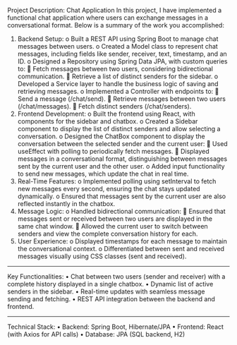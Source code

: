 

 
 
Project Description: Chat Application
In this project, I have implemented a functional chat application where users can exchange messages in a conversational format. Below is a summary of the work you accomplished:
1.	Backend Setup:
o	Built a REST API using Spring Boot to manage chat messages between users.
o	Created a Model class to represent chat messages, including fields like sender, receiver, text, timestamp, and an ID.
o	Designed a Repository using Spring Data JPA, with custom queries to:
	Fetch messages between two users, considering bidirectional communication.
	Retrieve a list of distinct senders for the sidebar.
o	Developed a Service layer to handle the business logic of saving and retrieving messages.
o	Implemented a Controller with endpoints to:
	Send a message (/chat/send).
	Retrieve messages between two users (/chat/messages).
	Fetch distinct senders (/chat/senders).
2.	Frontend Development:
o	Built the frontend using React, with components for the sidebar and chatbox.
o	Created a Sidebar component to display the list of distinct senders and allow selecting a conversation.
o	Designed the ChatBox component to display the conversation between the selected sender and the current user:
	Used useEffect with polling to periodically fetch messages.
	Displayed messages in a conversational format, distinguishing between messages sent by the current user and the other user.
o	Added input functionality to send new messages, which update the chat in real time.
3.	Real-Time Features:
o	Implemented polling using setInterval to fetch new messages every second, ensuring the chat stays updated dynamically.
o	Ensured that messages sent by the current user are also reflected instantly in the chatbox.
4.	Message Logic:
o	Handled bidirectional communication:
	Ensured that messages sent or received between two users are displayed in the same chat window.
	Allowed the current user to switch between senders and view the complete conversation history for each.
5.	User Experience:
o	Displayed timestamps for each message to maintain the conversational context.
o	Differentiated between sent and received messages visually using CSS classes (sent and received).
________________________________________
Key Functionalities:
•	Chat between two users (sender and receiver) with a complete history displayed in a single chatbox.
•	Dynamic list of active senders in the sidebar.
•	Real-time updates with seamless message sending and fetching.
•	REST API integration between the backend and frontend.
________________________________________
Technical Stack:
•	Backend: Spring Boot, Hibernate/JPA
•	Frontend: React (with Axios for API calls)
•	Database: JPA (SQL backend, H2)

